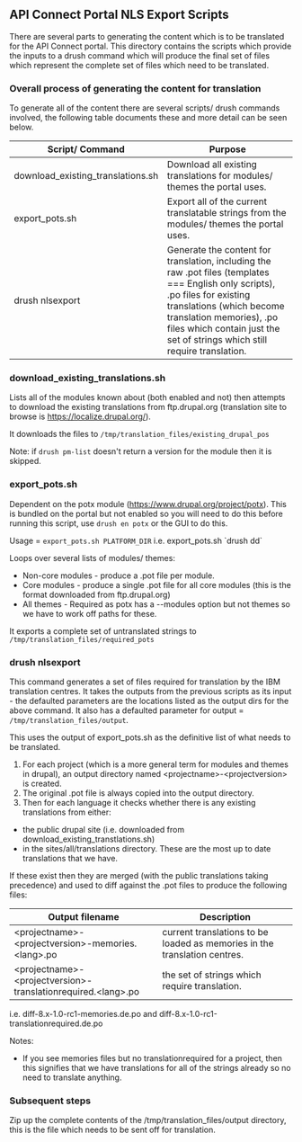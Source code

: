## API Connect Portal NLS Export Scripts

There are several parts to generating the content which is to be translated for the API Connect portal. This directory 
contains the scripts which provide the inputs to a drush command which will produce the final set of files which 
represent the complete set of files which need to be translated.

### Overall process of generating the content for translation

To generate all of the content there are several scripts/ drush commands involved, the following table documents these 
and more detail can be seen below.

| Script/ Command  | Purpose | 
| ---------------- | ------- | 
| download_existing_translations.sh |  Download all existing translations for modules/ themes the portal uses. |
| export_pots.sh | Export all of the current translatable strings from the modules/ themes the portal uses. |
| drush nlsexport | Generate the content for translation, including the raw .pot files (templates === English only scripts), .po files for existing translations (which become translation memories), .po files which contain just the set of strings which still require translation. | 

### download_existing_translations.sh

Lists all of the modules known about (both enabled and not) then attempts to download the existing translations from ftp.drupal.org (translation site to browse is https://localize.drupal.org/).

It downloads the files to `/tmp/translation_files/existing_drupal_pos`

Note: if `drush pm-list` doesn't return a version for the module then it is skipped.

### export_pots.sh

Dependent on the potx module (https://www.drupal.org/project/potx). This is bundled on the portal but not enabled so you will need to do this before running this script, use `drush en potx` or the GUI to do this. 

Usage = `export_pots.sh PLATFORM_DIR` i.e. export_pots.sh \`drush dd\` 

Loops over several lists of modules/ themes:
- Non-core modules - produce a .pot file per module.
- Core modules - produce a single .pot file for all core modules (this is the format downloaded from ftp.drupal.org)
- All themes - Required as potx has a --modules option but not themes so we have to work off paths for these.

It exports a complete set of untranslated strings to `/tmp/translation_files/required_pots`

### drush nlsexport

This command generates a set of files required for translation by the IBM translation centres. It takes the outputs from the previous scripts as its input - the defaulted parameters are the locations listed as the output dirs for the above command. It also has a defaulted parameter for output = `/tmp/translation_files/output`.
 
This uses the output of export_pots.sh as the definitive list of what needs to be translated.

1. For each project (which is a more general term for modules and themes in drupal), an output directory named \<projectname\>-\<projectversion\> is created.
1. The original .pot file is always copied into the output directory.
1. Then for each language it checks whether there is any existing translations from either:

- the public drupal site (i.e. downloaded from download_existing_transtlations.sh)
- in the sites/all/translations directory. These are the most up to date translations that we have.

If these exist then they are merged (with the public translations taking precedence) and used to diff against the .pot files to produce the following files:

| Output filename | Description |
| --- | --- |
| \<projectname\>-\<projectversion\>-memories.\<lang\>.po | current translations to be loaded as memories in the translation centres. |
| \<projectname\>-\<projectversion\>-translationrequired.\<lang\>.po | the set of strings which require translation. |

i.e. diff-8.x-1.0-rc1-memories.de.po and diff-8.x-1.0-rc1-translationrequired.de.po

Notes:
- If you see memories files but no translationrequired for a project, then this signifies that we have translations for all of the strings already so no need to translate anything.

### Subsequent steps

Zip up the complete contents of the /tmp/translation_files/output directory, this is the file which needs to be sent off for translation.
